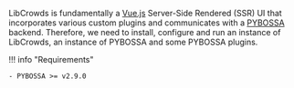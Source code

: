 LibCrowds is fundamentally a [Vue.js](https://vuejs.org/) Server-Side Rendered
(SSR) UI that incorporates various custom plugins and communicates with a
[PYBOSSA](https://github.com/Scifabric/pybossa) backend. Therefore, we need
to install, configure and run an instance of LibCrowds, an instance
of PYBOSSA and some PYBOSSA plugins.

!!! info "Requirements"

    - PYBOSSA >= v2.9.0
